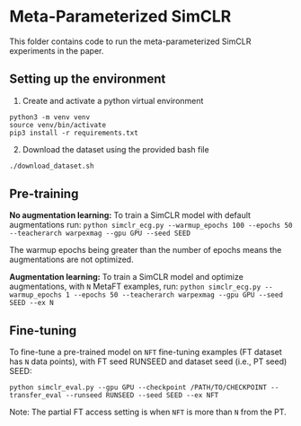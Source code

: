 # Meta-Parameterized SimCLR
This folder contains code to run the meta-parameterized SimCLR experiments in the paper.


## Setting up the environment

1. Create and activate a python virtual environment
```python3
python3 -m venv venv
source venv/bin/activate
pip3 install -r requirements.txt
```

2. Download the dataset using the provided bash file
```bash
./download_dataset.sh
```

## Pre-training

**No augmentation learning:** To train a SimCLR model with default augmentations run:
```python simclr_ecg.py --warmup_epochs 100 --epochs 50 --teacherarch warpexmag --gpu GPU --seed SEED```

The warmup epochs being greater than the number of epochs means the augmentations are not optimized.


**Augmentation learning:** To train a SimCLR model and optimize augmentations, with `N` MetaFT examples, run:
```python simclr_ecg.py --warmup_epochs 1 --epochs 50 --teacherarch warpexmag --gpu GPU --seed SEED --ex N```



## Fine-tuning

To fine-tune a pre-trained model on `NFT` fine-tuning examples (FT dataset has `N` data points), with FT seed RUNSEED and dataset seed (i.e., PT seed) SEED:

`python simclr_eval.py --gpu GPU --checkpoint /PATH/TO/CHECKPOINT --transfer_eval --runseed RUNSEED --seed SEED --ex NFT`

Note: The partial FT access setting is when `NFT` is more than `N` from the PT.

